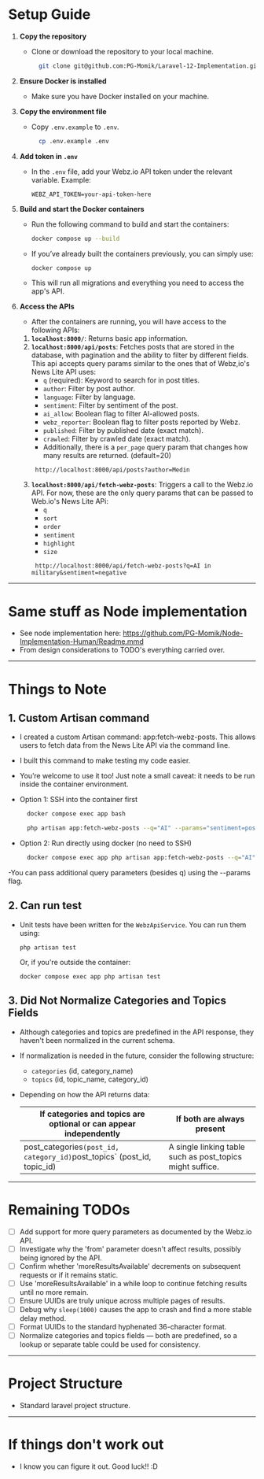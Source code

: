 # Setup Guide

1. **Copy the repository**
    - Clone or download the repository to your local machine.
      ```bash
        git clone git@github.com:PG-Momik/Laravel-12-Implementation.git
      ```

2. **Ensure Docker is installed**
    - Make sure you have Docker installed on your machine.

3. **Copy the environment file**
    - Copy `.env.example` to `.env`.
      ```bash
        cp .env.example .env
      ```

4. **Add token in `.env`**
    - In the `.env` file, add your Webz.io API token under the relevant variable. Example:
      ```env
      WEBZ_API_TOKEN=your-api-token-here
      ```

5. **Build and start the Docker containers**
    - Run the following command to build and start the containers:
      ```bash
      docker compose up --build
      ```
    - If you’ve already built the containers previously, you can simply use:
      ```bash
      docker compose up
      ```
    - This will run all migrations and everything you need to access the app's API.

6. **Access the APIs**
    - After the containers are running, you will have access to the following APIs:
    1. **`localhost:8000/`**: Returns basic app information.
    2. **`localhost:8000/api/posts`**: Fetches posts that are stored in the database, with pagination and the ability to filter by different fields. This api accepts query params similar to the ones that of Webz,io's News Lite API uses:
        - `q` (required): Keyword to search for in post titles.
        - `author`: Filter by post author.
        - `language`: Filter by language.
        - `sentiment`: Filter by sentiment of the post.
        - `ai_allow`: Boolean flag to filter AI-allowed posts.
        - `webz_reporter`: Boolean flag to filter posts reported by Webz.
        - `published`: Filter by published date (exact match).
        - `crawled`: Filter by crawled date (exact match).
        - Additionally, there is a `per_page` query param that changes how many results are returned. (default=20)
        ```
         http://localhost:8000/api/posts?author=Medin
        ```
    3. **`localhost:8000/api/fetch-webz-posts`**: Triggers a call to the Webz.io API. For now, these are the only query params that can be passed to Web.io's News Lite APi:
        - `q`
        - `sort`
        - `order`
        - `sentiment`
        - `highlight`
        - `size`
        ```
         http://localhost:8000/api/fetch-webz-posts?q=AI in military&sentiment=negative
        ```
---

# Same stuff as Node implementation
- See node implementation here: https://github.com/PG-Momik/Node-Implementation-Human/Readme.mmd
- From design considerations to TODO's everything carried over.


---

# Things to Note

## 1. Custom Artisan command
- I created a custom Artisan command: app:fetch-webz-posts. This allows users to fetch data from the News Lite API via the command line.
- I built this command to make testing my code easier.
- You’re welcome to use it too! Just note a small caveat: it needs to be run inside the container environment.
- Option 1: SSH into the container first
  ```bash
    docker compose exec app bash
  ```

  ```bash
    php artisan app:fetch-webz-posts --q="AI" --params="sentiment=positive&sort_by=relevance"
  ```

- Option 2: Run directly using docker (no need to SSH)
  ```bash
    docker compose exec app php artisan app:fetch-webz-posts --q="AI" --params="sentiment=positive&sort_by=relevance"
  ```
-You can pass additional query parameters (besides q) using the --params flag.

## 2. Can run test
- Unit tests have been written for the `WebzApiService`. You can run them using:
  ```
  php artisan test
  ```

  Or, if you're outside the container:

  ```
  docker compose exec app php artisan test
  ```

## 3. Did Not Normalize Categories and Topics Fields
- Although categories and topics are predefined in the API response, they haven't been normalized in the current schema.
- If normalization is needed in the future, consider the following structure:
    - `categories` (id, category_name)
    - `topics` (id, topic_name, category_id)
- Depending on how the API returns data:

  |If categories and topics are optional or can appear independently |        If both are always present|
    |----|-----|
  | post_categories` (post_id, category_id) `post_topics` (post_id, topic_id)|A single linking table such as post_topics might suffice.|

---

# Remaining TODOs
- [ ] Add support for more query parameters as documented by the Webz.io API.
- [ ] Investigate why the 'from' parameter doesn't affect results, possibly being ignored by the API.
- [ ] Confirm whether 'moreResultsAvailable' decrements on subsequent requests or if it remains static.
- [ ] Use 'moreResultsAvailable' in a while loop to continue fetching results until no more remain.
- [ ] Ensure UUIDs are truly unique across multiple pages of results.
- [ ] Debug why `sleep(1000)` causes the app to crash and find a more stable delay method.
- [ ] Format UUIDs to the standard hyphenated 36-character format.
- [ ] Normalize categories and topics fields — both are predefined, so a lookup or separate table could be used for consistency.

---

# Project Structure
- Standard laravel project structure.

---

# If things don't work out
- I know you can figure it out. Good luck!! :D
  